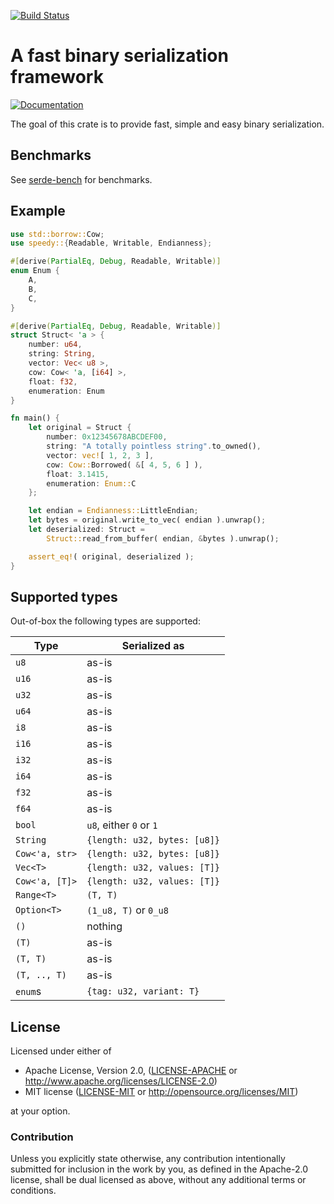 [![Build Status](https://api.travis-ci.org/koute/speedy.svg)](https://travis-ci.org/koute/speedy)

# A fast binary serialization framework

[![Documentation](https://docs.rs/speedy/badge.svg)](https://docs.rs/speedy/*/speedy/)

The goal of this crate is to provide fast, simple and easy binary serialization.

## Benchmarks

See [serde-bench](https://github.com/koute/serde-bench) for benchmarks.

## Example

```rust
use std::borrow::Cow;
use speedy::{Readable, Writable, Endianness};

#[derive(PartialEq, Debug, Readable, Writable)]
enum Enum {
    A,
    B,
    C,
}

#[derive(PartialEq, Debug, Readable, Writable)]
struct Struct< 'a > {
    number: u64,
    string: String,
    vector: Vec< u8 >,
    cow: Cow< 'a, [i64] >,
    float: f32,
    enumeration: Enum
}

fn main() {
    let original = Struct {
        number: 0x12345678ABCDEF00,
        string: "A totally pointless string".to_owned(),
        vector: vec![ 1, 2, 3 ],
        cow: Cow::Borrowed( &[ 4, 5, 6 ] ),
        float: 3.1415,
        enumeration: Enum::C
    };

    let endian = Endianness::LittleEndian;
    let bytes = original.write_to_vec( endian ).unwrap();
    let deserialized: Struct =
        Struct::read_from_buffer( endian, &bytes ).unwrap();

    assert_eq!( original, deserialized );
}
```

## Supported types

Out-of-box the following types are supported:

|           Type |                Serialized as |
| -------------- | ---------------------------- |
|           `u8` |                        as-is |
|          `u16` |                        as-is |
|          `u32` |                        as-is |
|          `u64` |                        as-is |
|           `i8` |                        as-is |
|          `i16` |                        as-is |
|          `i32` |                        as-is |
|          `i64` |                        as-is |
|          `f32` |                        as-is |
|          `f64` |                        as-is |
|         `bool` |      `u8`, either `0` or `1` |
|       `String` | `{length: u32, bytes: [u8]}` |
| `Cow<'a, str>` | `{length: u32, bytes: [u8]}` |
|       `Vec<T>` | `{length: u32, values: [T]}` |
| `Cow<'a, [T]>` | `{length: u32, values: [T]}` |
|     `Range<T>` |                     `(T, T)` |
|    `Option<T>` |        `(1_u8, T)` or `0_u8` |
|           `()` |                      nothing |
|          `(T)` |                        as-is |
|       `(T, T)` |                        as-is |
|   `(T, .., T)` |                        as-is |
|        `enum`s |     `{tag: u32, variant: T}` |

## License

Licensed under either of

  * Apache License, Version 2.0, ([LICENSE-APACHE](LICENSE-APACHE) or http://www.apache.org/licenses/LICENSE-2.0)
  * MIT license ([LICENSE-MIT](LICENSE-MIT) or http://opensource.org/licenses/MIT)

at your option.

### Contribution

Unless you explicitly state otherwise, any contribution intentionally submitted
for inclusion in the work by you, as defined in the Apache-2.0 license, shall be
dual licensed as above, without any additional terms or conditions.
